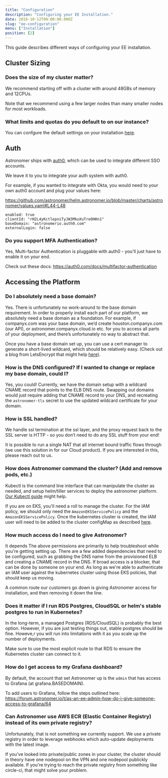```yaml
---
title: "Configuration"
description: "Configuring your EE Installation."
date: 2018-10-12T00:00:00.000Z
slug: "ee-configuration"
menu: ["Installation"]
position: [2]
---
```

This guide describes different ways of configuring your EE installation.

## Cluster Sizing

### Does the size of my cluster matter?

We recommend starting off with a cluster with around 48GBs of memory and 12CPUs.

Note that we recommend using a few larger nodes than many smaller nodes for most workloads.

### What limits and quotas do you default to on our instance?

You can confgure the default settings on your installation [here](https://github.com/astronomer/helm.astronomer.io/tree/master/charts).

## Auth

Astronomer ships with [auth0](https://auth0.com/), which can be used to integrate different SSO accounts.

We leave it to you to integrate your auth system with auth0.

For example, if you wanted to integrate with Okta, you would need to your own auth0 account and plug your values here:

https://github.com/astronomer/helm.astronomer.io/blob/master/charts/astronomer/values.yaml#L44-L48
```
enabled: true
clientId: "rH2L4yKctlepniTyJW3MkuXuTreOHHn1"
baseDomain: "astronomerio.auth0.com"
externalLogin: false
```

### Do you support MFA Authentication?

Yes, Multi-factor Authentication is pluggable with auth0 - you'll just have to enable it on your end.

Check out these docs: https://auth0.com/docs/multifactor-authentication

## Accessing the Platform

### Do I absolutely need a base domain?

Yes. There is unfortunately no work-around to the base domain requirement. In order to properly install each part of our platform, we absolutely need a base domain as a foundation.
For example, if companyx.com was your base domain, we’d create houston.companyx.com (our API), or astronomer.companyx.cloud.io etc. for you to access all parts of your deployment, and there’s unfortunately no way to abstract that.

Once you have a base domain set up, you can use a cert manager to generate a short-lived wildcard, which should be relatively easy. (Check out a blog from LetsEncrypt that might help [here](https://www.bennadel.com/blog/3420-obtaining-a-wildcard-ssl-certificate-from-letsencrypt-using-the-dns-challenge.htm])).

### How is the DNS configured? If I wanted to change or replace my base domain, could I?

Yes, you could! Currently, we have the domain setup with a wildcard CNAME record that points to the ELB DNS route. Swapping out domains would just require adding that CNAME record to your DNS, and recreating the `astronomer-tls` secret to use the updated wildcard certificate for your domain.

### How is SSL handled?
We handle ssl termination at the ssl layer, and the proxy request back to the SSL server is HTTP - so you don’t need to do any SSL stuff from your end!

It is possible to run a single NAT that all internet bound traffic flows through (we use this solution in for our Cloud product). If you are interested in this, please reach out to us.

### How does Astronomer command the cluster? (Add and remove pods, etc.)

Kubectl is the command line interface that can manipulate the cluster as needed, and setup helm/tiller services to deploy the astronomer platform. [Our Kubectl guide](https://www.astronomer.io/guides/kubectl/) might help.

If you are on EKS, you'll need a roll to manage the cluster. For the IAM policy, we should only need the `AmazonEKSServicePolicy` and the `AmazonEKSServicePolicy`.
Once the kubernetes cluster is created, the IAM user will need to be added to the cluster configMap as described [here](https://docs.aws.amazon.com/eks/latest/userguide/add-user-role.html).

### How much access do I need to give Astronomer?

It depends  The above permissions are primarily to help troubleshoot while you're getting setting up. There are a few added dependencies that need to be configured, such as grabbing the DNS name from the provisioned ELB and creating a CNAME record in the DNS. If broad access is a blocker, that can be done by someone on your end.
As long as we're able to authenticate an IAM user against the kubernetes cluster using those EKS policies, that should keep us moving.

A common route our customers go down is giving Astronomer access for installation, and then removing it down the line.

### Does it matter if I run RDS Postgres, CloudSQL or helm's stable postgres to run in Kubernetes?

In the long-term, a managed Postgres (RDS/CloudSQL) is probably the best option.
However, if you are just testing things out, stable postgres should be fine. Howeve,r you will run into limitations with it as you scale up the number of deployments.

Make sure to use the most explicit route to that RDS to ensure the Kubernetes cluster can connect to it.

### How do I get access to my Grafana dashboard?

By default, the account that set Astronomer up is the `admin` that has access to Grafana (at grafana.BASEDOMAIN).

To add users to Grafana, follow the steps outlined here:
https://forum.astronomer.io/t/as-an-ee-admin-how-do-i-give-someone-access-to-grafana/64

### Can Astronomer use AWS ECR (Elastic Container Registry) instead of its own private registry?

Unfortunately, that is not something we currently support. We use a private registry in order to leverage webhooks which auto-update deployments with the latest image.

If you've looked into private/public zones in your cluster, the cluster should in theory have one nodepool on the VPN and one nodepool publickly available.
If you're trying to reach the private registry from something like circle-ci, that might solve your problem.
